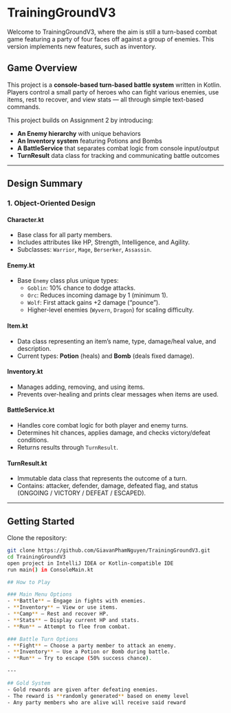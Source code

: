 # TrainingGroundV3

Welcome to TrainingGroundV3, where the aim is still a turn-based combat game featuring a party of four faces off against a group of enemies. This version implements new features, such as inventory.

## Game Overview
This project is a **console-based turn-based battle system** written in Kotlin.  
Players control a small party of heroes who can fight various enemies, use items, rest to recover, and view stats — all through simple text-based commands.

This project builds on Assignment 2 by introducing:
- **An Enemy hierarchy** with unique behaviors  
- **An Inventory system** featuring Potions and Bombs  
- **A BattleService** that separates combat logic from console input/output  
- **TurnResult** data class for tracking and communicating battle outcomes

---

## Design Summary

### 1. Object-Oriented Design

#### Character.kt
- Base class for all party members.  
- Includes attributes like HP, Strength, Intelligence, and Agility.  
- Subclasses: `Warrior`, `Mage`, `Berserker`, `Assassin`.

#### Enemy.kt
- Base `Enemy` class plus unique types:  
  - `Goblin`: 10% chance to dodge attacks.  
  - `Orc`: Reduces incoming damage by 1 (minimum 1).  
  - `Wolf`: First attack gains +2 damage (“pounce”).  
  - Higher-level enemies (`Wyvern`, `Dragon`) for scaling difficulty.

#### Item.kt
- Data class representing an item’s name, type, damage/heal value, and description.  
- Current types: **Potion** (heals) and **Bomb** (deals fixed damage).

#### Inventory.kt
- Manages adding, removing, and using items.  
- Prevents over-healing and prints clear messages when items are used.

#### BattleService.kt
- Handles core combat logic for both player and enemy turns.  
- Determines hit chances, applies damage, and checks victory/defeat conditions.  
- Returns results through `TurnResult`.

#### TurnResult.kt
- Immutable data class that represents the outcome of a turn.  
- Contains: attacker, defender, damage, defeated flag, and status (ONGOING / VICTORY / DEFEAT / ESCAPED).

---

## Getting Started
Clone the repository:
```bash
git clone https://github.com/GiavanPhamNguyen/TrainingGroundV3.git
cd TrainingGroundV3
open project in IntelliJ IDEA or Kotlin-compatible IDE
run main() in ConsoleMain.kt

## How to Play

### Main Menu Options
- **Battle** – Engage in fights with enemies.  
- **Inventory** – View or use items.  
- **Camp** – Rest and recover HP.  
- **Stats** – Display current HP and stats.  
- **Run** – Attempt to flee from combat.  

### Battle Turn Options
- **Fight** – Choose a party member to attack an enemy.  
- **Inventory** – Use a Potion or Bomb during battle.  
- **Run** – Try to escape (50% success chance).  

---

## Gold System
- Gold rewards are given after defeating enemies.  
- The reward is **randomly generated** based on enemy level
- Any party members who are alive will receive said reward